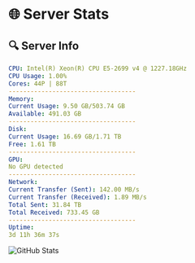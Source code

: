 # 🌐 Server Stats
## 🔍 Server Info
```yaml
CPU: Intel(R) Xeon(R) CPU E5-2699 v4 @ 1227.18GHz
CPU Usage: 1.00%
Cores: 44P | 88T
-----------------------------------
Memory:
Current Usage: 9.50 GB/503.74 GB
Available: 491.03 GB
-----------------------------------
Disk:
Current Usage: 16.69 GB/1.71 TB
Free: 1.61 TB
-----------------------------------
GPU:
No GPU detected
-----------------------------------
Network:
Current Transfer (Sent): 142.00 MB/s
Current Transfer (Received): 1.89 MB/s
Total Sent: 31.84 TB
Total Received: 733.45 GB
-----------------------------------
Uptime:
3d 11h 36m 37s
```
![GitHub Stats](https://img.shields.io/badge/Updated-2025-02-11_10:19:55-blue)